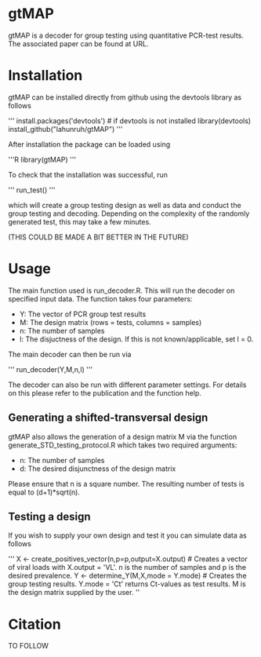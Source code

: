 # gtMAP

gtMAP is a decoder for group testing using quantitative PCR-test results. The associated paper can be found at URL.

# Installation

gtMAP can be installed directly from github using the devtools library as follows

'''
install.packages('devtools') # if devtools is not installed
library(devtools)
install_github("lahunruh/gtMAP")
'''

After installation the package can be loaded using

'''R
library(gtMAP)
'''

To check that the installation was successful, run

'''
run_test()
'''

which will create a group testing design as well as data and conduct the group testing and decoding. Depending on the complexity of the randomly generated test, this may take a few minutes.

(THIS COULD BE MADE A BIT BETTER IN THE FUTURE)

# Usage

The main function used is run_decoder.R. This will run the decoder on specified input data. The function takes four parameters:
- Y: The vector of PCR group test results
- M: The design matrix (rows = tests, columns = samples)
- n: The number of samples
- l: The disjuctness of the design. If this is not known/applicable, set l = 0.

The main decoder can then be run via

'''
run_decoder(Y,M,n,l)
'''

The decoder can also be run with different parameter settings. For details on this please refer to the publication and the function help.

## Generating a shifted-transversal design

gtMAP also allows the generation of a design matrix M via the function generate_STD_testing_protocol.R which takes two required arguments: 
- n: The number of samples
- d: The desired disjunctness of the design matrix

Please ensure that n is a square number. The resulting number of tests is equal to (d+1)*sqrt(n).

## Testing a design

If you wish to supply your own design and test it you can simulate data as follows

'''
X <- create_positives_vector(n,p=p,output=X.output) # Creates a vector of viral loads with X.output = 'VL'. n is the number of samples and p is the desired prevalence.
Y <- determine_Y(M,X,mode = Y.mode) # Creates the group testing results. Y.mode = 'Ct' returns Ct-values as test results. M is the design matrix supplied by the user.
''

# Citation

TO FOLLOW
